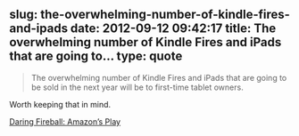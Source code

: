 slug: the-overwhelming-number-of-kindle-fires-and-ipads
date: 2012-09-12 09:42:17
title: The overwhelming number of Kindle Fires and iPads that are going to...
type: quote
---

> The overwhelming number of Kindle Fires and iPads that are going to be sold in the next year will be to first-time tablet owners.

Worth keeping that in mind.

 [Daring Fireball: Amazon’s Play](http://daringfireball.net/2012/09/amazons_play)
